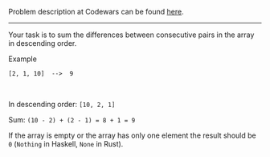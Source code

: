 Problem description at Codewars can be found
[here](https://www.codewars.com/kata/5b73fe9fb3d9776fbf00009e/train/python).

-------------

Your task is to sum the differences between consecutive pairs in the array in descending order.
<br>

Example
```
[2, 1, 10]  -->  9
```
<br>

In descending order: `[10, 2, 1]`
<br>

Sum: `(10 - 2) + (2 - 1) = 8 + 1 = 9`
<br>

If the array is empty or the array has only one element the result should be `0` (`Nothing` in
Haskell, `None` in Rust).
